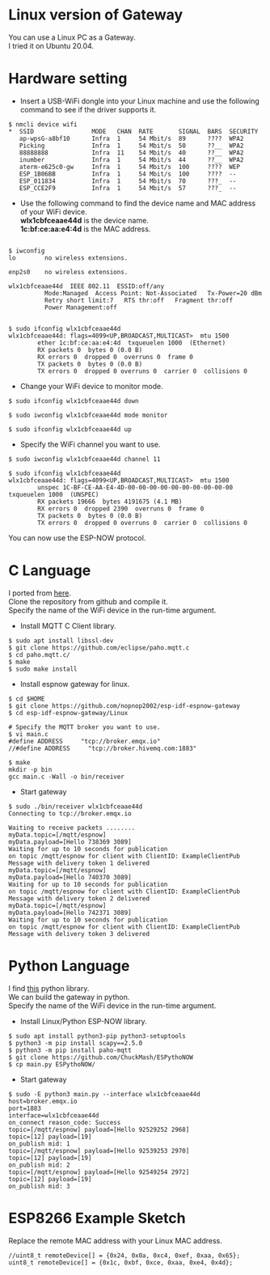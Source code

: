 # Linux version of Gateway
You can use a Linux PC as a Gateway.   
I tried it on Ubuntu 20.04.   

# Hardware setting   

- Insert a USB-WiFi dongle into your Linux machine and use the following command to see if the driver supports it.
```
$ nmcli device wifi
*  SSID                MODE   CHAN  RATE       SIGNAL  BARS  SECURITY
   ap-wpsG-a8bf10      Infra  1     54 Mbit/s  89      ????  WPA2
   Picking             Infra  1     54 Mbit/s  50      ??__  WPA2
   88888888            Infra  11    54 Mbit/s  40      ??__  WPA2
   inumber             Infra  1     54 Mbit/s  44      ??__  WPA2
   aterm-e625c0-gw     Infra  1     54 Mbit/s  100     ????  WEP
   ESP_1B06BB          Infra  1     54 Mbit/s  100     ????  --
   ESP_011834          Infra  1     54 Mbit/s  70      ???_  --
   ESP_CCE2F9          Infra  1     54 Mbit/s  57      ???_  --
```

- Use the following command to find the device name and MAC address of your WiFi device.   
__wlx1cbfceaae44d__ is the device name.   
__1c:bf:ce:aa:e4:4d__ is the MAC address.   
```

$ iwconfig
lo        no wireless extensions.

enp2s0    no wireless extensions.

wlx1cbfceaae44d  IEEE 802.11  ESSID:off/any
          Mode:Managed  Access Point: Not-Associated   Tx-Power=20 dBm
          Retry short limit:7   RTS thr:off   Fragment thr:off
          Power Management:off


$ sudo ifconfig wlx1cbfceaae44d
wlx1cbfceaae44d: flags=4099<UP,BROADCAST,MULTICAST>  mtu 1500
        ether 1c:bf:ce:aa:e4:4d  txqueuelen 1000  (Ethernet)
        RX packets 0  bytes 0 (0.0 B)
        RX errors 0  dropped 0  overruns 0  frame 0
        TX packets 0  bytes 0 (0.0 B)
        TX errors 0  dropped 0 overruns 0  carrier 0  collisions 0
```

- Change your WiFi device to monitor mode.   
```
$ sudo ifconfig wlx1cbfceaae44d down

$ sudo iwconfig wlx1cbfceaae44d mode monitor

$ sudo ifconfig wlx1cbfceaae44d up
```

- Specify the WiFi channel you want to use.   
```
$ sudo iwconfig wlx1cbfceaae44d channel 11

$ sudo ifconfig wlx1cbfceaae44d
wlx1cbfceaae44d: flags=4099<UP,BROADCAST,MULTICAST>  mtu 1500
        unspec 1C-BF-CE-AA-E4-4D-00-00-00-00-00-00-00-00-00-00  txqueuelen 1000  (UNSPEC)
        RX packets 19666  bytes 4191675 (4.1 MB)
        RX errors 0  dropped 2390  overruns 0  frame 0
        TX packets 0  bytes 0 (0.0 B)
        TX errors 0  dropped 0 overruns 0  carrier 0  collisions 0
```

You can now use the ESP-NOW protocol.   

# C Language 
I ported from [here](https://github.com/thomasfla/Linux-ESPNOW).   
Clone the repository from github and compile it.   
Specify the name of the WiFi device in the run-time argument.   

- Install MQTT C Client library.   
```
$ sudo apt install libssl-dev
$ git clone https://github.com/eclipse/paho.mqtt.c
$ cd paho.mqtt.c/
$ make
$ sudo make install
```

- Install espnow gateway for linux.   
```
$ cd $HOME
$ git clone https://github.com/nopnop2002/esp-idf-espnow-gateway
$ cd esp-idf-espnow-gateway/Linux

# Specify the MQTT broker you want to use.
$ vi main.c
#define ADDRESS     "tcp://broker.emqx.io"
//#define ADDRESS     "tcp://broker.hivemq.com:1883"

$ make
mkdir -p bin
gcc main.c -Wall -o bin/receiver
```

- Start gateway   
```
$ sudo ./bin/receiver wlx1cbfceaae44d
Connecting to tcp://broker.emqx.io

Waiting to receive packets ........
myData.topic=[/mqtt/espnow]
myData.payload=[Hello 738369 3089]
Waiting for up to 10 seconds for publication
on topic /mqtt/espnow for client with ClientID: ExampleClientPub
Message with delivery token 1 delivered
myData.topic=[/mqtt/espnow]
myData.payload=[Hello 740370 3089]
Waiting for up to 10 seconds for publication
on topic /mqtt/espnow for client with ClientID: ExampleClientPub
Message with delivery token 2 delivered
myData.topic=[/mqtt/espnow]
myData.payload=[Hello 742371 3089]
Waiting for up to 10 seconds for publication
on topic /mqtt/espnow for client with ClientID: ExampleClientPub
Message with delivery token 3 delivered

```

# Python Language 
I find [this](https://github.com/ChuckMash/ESPythoNOW) python library.   
We can build the gateway in python.   
Specify the name of the WiFi device in the run-time argument.   


- Install Linux/Python ESP-NOW library.   
```
$ sudo apt install python3-pip python3-setuptools
$ python3 -m pip install scapy==2.5.0
$ python3 -m pip install paho-mqtt
$ git clone https://github.com/ChuckMash/ESPythoNOW
$ cp main.py ESPythoNOW/
```

- Start gateway   
```
$ sudo -E python3 main.py --interface wlx1cbfceaae44d
host=broker.emqx.io
port=1883
interface=wlx1cbfceaae44d
on_connect reason_code: Success
topic=[/mqtt/espnow] payload=[Hello 92529252 2968]
topic=[12] payload=[19]
on_publish mid: 1
topic=[/mqtt/espnow] payload=[Hello 92539253 2970]
topic=[12] payload=[19]
on_publish mid: 2
topic=[/mqtt/espnow] payload=[Hello 92549254 2972]
topic=[12] payload=[19]
on_publish mid: 3
```

# ESP8266 Example Sketch
Replace the remote MAC address with your Linux MAC address.
```
//uint8_t remoteDevice[] = {0x24, 0x0a, 0xc4, 0xef, 0xaa, 0x65};
uint8_t remoteDevice[] = {0x1c, 0xbf, 0xce, 0xaa, 0xe4, 0x4d};
```
